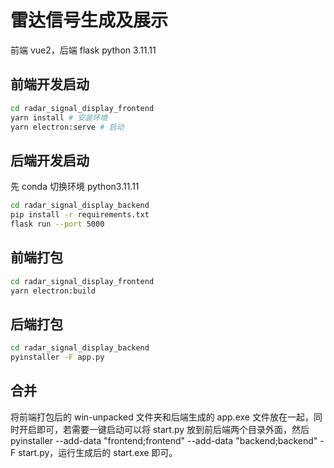 # 雷达信号生成及展示

前端 vue2，后端 flask python 3.11.11

## 前端开发启动

```sh
cd radar_signal_display_frontend
yarn install # 安装环境
yarn electron:serve # 启动
```

## 后端开发启动

先 conda 切换环境 python3.11.11

```sh
cd radar_signal_display_backend
pip install -r requirements.txt
flask run --port 5000
```

## 前端打包

```sh
cd radar_signal_display_frontend
yarn electron:build
```

## 后端打包

```sh
cd radar_signal_display_backend
pyinstaller -F app.py
```

## 合并

将前端打包后的 win-unpacked 文件夹和后端生成的 app.exe 文件放在一起，同时开启即可，若需要一键启动可以将 start.py 放到前后端两个目录外面，然后 pyinstaller --add-data "frontend;frontend" --add-data "backend;backend" -F start.py，运行生成后的 start.exe 即可。